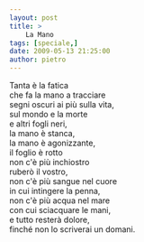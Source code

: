 ```yaml
---
layout: post
title: >
    La Mano
tags: [speciale,]
date: 2009-05-13 21:25:00
author: pietro
---
```

Tanta è la fatica<br/>che fa la mano a tracciare<br/>segni oscuri ai più sulla vita,<br/>sul mondo e la morte<br/>e altri fogli neri,<br/>la mano è stanca,<br/>la mano è agonizzante,<br/>il foglio è rotto<br/>non c'è più inchiostro<br/>ruberò il vostro,<br/>non c'è più sangue nel cuore<br/>in cui intingere la penna,<br/>non c'è più acqua nel mare<br/>con cui sciacquare le mani,<br/>e tutto resterà dolore,<br/>finché non lo scriverai un domani.
